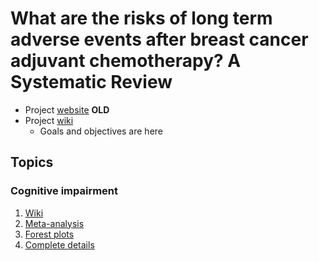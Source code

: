 # What are the risks of long term adverse events after breast cancer adjuvant chemotherapy? A Systematic Review

* Project [website](http://benjamin-chan.github.io/AEAfterBreastCaACT) **OLD**
* Project [wiki](https://github.com/benjamin-chan/AEAfterBreastCaACT/wiki)
    * Goals and objectives are here

## Topics

### Cognitive impairment

1. [Wiki](https://github.com/benjamin-chan/AEAfterBreastCaACT/wiki/Cognitive-impairment)
2. [Meta-analysis](https://github.com/benjamin-chan/AEAfterBreastCaACT/blob/master/CognitiveImpairment/README.md#meta-analysis)
2. [Forest plots](https://github.com/benjamin-chan/AEAfterBreastCaACT/tree/master/CognitiveImpairment#plots-of-effect-sizes-by-domain)
3. [Complete details](https://github.com/benjamin-chan/AEAfterBreastCaACT/tree/master/CognitiveImpairment#cognitive-impairment)
